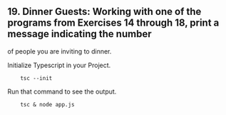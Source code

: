 ## 19. Dinner Guests: Working with one of the programs from Exercises 14 through 18, print a message indicating the number
of people you are inviting to dinner.

Initialize Typescript in your Project.

        tsc --init

Run that command to see the output.

        tsc & node app.js